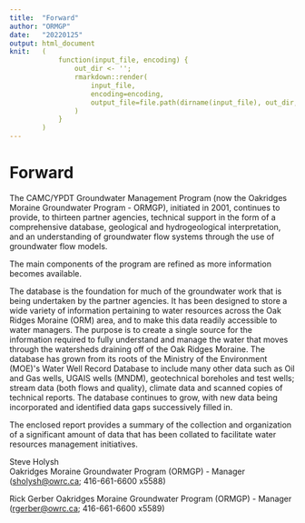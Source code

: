 ```yaml
---
title:  "Forward"
author: "ORMGP"
date:   "20220125"
output: html_document
knit:   (
            function(input_file, encoding) {
                out_dir <- '';
                rmarkdown::render(
                    input_file,
                    encoding=encoding,
                    output_file=file.path(dirname(input_file), out_dir, 'forward.html')
                )
            }
        )
---
```


# Forward

The CAMC/YPDT Groundwater Management Program (now the Oakridges Moraine Groundwater Program - ORMGP), initiated in 2001, continues to provide, to thirteen partner agencies, technical support in the form of a comprehensive database, geological and hydrogeological interpretation, and an understanding of groundwater flow systems through the use of groundwater flow models.

The main components of the program are refined as more information becomes available.

The database is the foundation for much of the groundwater work that is being undertaken by the partner agencies.  It has been designed to store a wide variety of information pertaining to water resources across the Oak Ridges Moraine (ORM) area, and to make this data readily accessible to water managers.  The purpose is to create a single source for the information required to fully understand and manage the water that moves through the watersheds draining off of the Oak Ridges Moraine.  The database has grown from its roots of the Ministry of the Environment (MOE)'s Water Well Record Database to include many other data such as Oil and Gas wells, UGAIS wells (MNDM), geotechnical boreholes and test wells; stream data (both flows and quality), climate data and scanned copies of technical reports.  The database continues to grow, with new data being incorporated and identified data gaps successively filled in.

The enclosed report provides a summary of the collection and organization of a significant amount of data that has been collated to facilitate water resources management initiatives.  

Steve Holysh			
Oakridges Moraine Groundwater Program (ORMGP) - Manager
(sholysh@owrc.ca; 416-661-6600 x5588)

 
Rick Gerber
Oakridges Moraine Groundwater Program (ORMGP) - Manager
(rgerber@owrc.ca; 416-661-6600 x5589)

